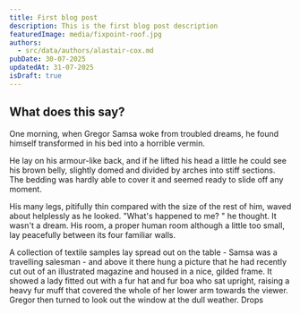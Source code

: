 ```yaml
---
title: First blog post
description: This is the first blog post description
featuredImage: media/fixpoint-roof.jpg
authors:
  - src/data/authors/alastair-cox.md
pubDate: 30-07-2025
updatedAt: 31-07-2025
isDraft: true
---
```

## What does this say?

One morning, when Gregor Samsa woke from troubled dreams, he found himself transformed in his bed into a horrible vermin.

He lay on his armour-like back, and if he lifted his head a little he could see his brown belly, slightly domed and divided by arches into stiff sections. The bedding was hardly able to cover it and seemed ready to slide off any moment.

His many legs, pitifully thin compared with the size of the rest of him, waved about helplessly as he looked. "What's happened to me? " he thought. It wasn't a dream. His room, a proper human room although a little too small, lay peacefully between its four familiar walls.

A collection of textile samples lay spread out on the table - Samsa was a travelling salesman - and above it there hung a picture that he had recently cut out of an illustrated magazine and housed in a nice, gilded frame. It showed a lady fitted out with a fur hat and fur boa who sat upright, raising a heavy fur muff that covered the whole of her lower arm towards the viewer. Gregor then turned to look out the window at the dull weather. Drops